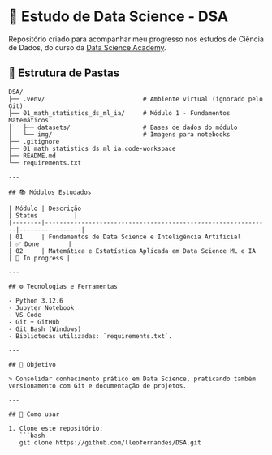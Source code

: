 # 📘 Estudo de Data Science - DSA

Repositório criado para acompanhar meu progresso nos estudos de Ciência de Dados, do curso da [Data Science Academy](https://www.datascienceacademy.com.br/).

## 📁 Estrutura de Pastas
```plaintext
DSA/
├── .venv/                           # Ambiente virtual (ignorado pelo Git)
├── 01_math_statistics_ds_ml_ia/     # Módulo 1 - Fundamentos Matemáticos
│   ├── datasets/                    # Bases de dados do módulo
│   └── img/                         # Imagens para notebooks
├── .gitignore
├── 01_math_statistics_ds_ml_ia.code-workspace
├── README.md
└── requirements.txt

---

## 📚 Módulos Estudados

| Módulo | Descrição                                                    | Status          |
|--------|--------------------------------------------------------------|-----------------|
| 01     | Fundamentos de Data Science e Inteligência Artificial        | ✅ Done        |
| 02     | Matemática e Estatística Aplicada em Data Science ML e IA    | 🔄 In progress |

---

## ⚙️ Tecnologias e Ferramentas

- Python 3.12.6
- Jupyter Notebook
- VS Code
- Git + GitHub
- Git Bash (Windows)
- Bibliotecas utilizadas: `requirements.txt`.

---

## 🧠 Objetivo

> Consolidar conhecimento prático em Data Science, praticando também versionamento com Git e documentação de projetos.

---

## 🚀 Como usar

1. Clone este repositório:
   ```bash
   git clone https://github.com/lleofernandes/DSA.git